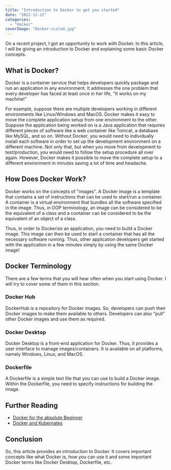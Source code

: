 ```yaml
---
title: "Introduction to Docker to get you started"
date: "2022-11-12"
categories: 
  - "docker"
coverImage: "Docker-scaled.jpg"
---
```


On a recent project, I got an opportunity to work with Docker. In this article, I will be giving an introduction to Docker and explaining some basic Docker concepts.

## What is Docker?

Docker is a container service that helps developers quickly package and run an application in any environment. It addresses the one problem that every developer has faced at least once in her life, "It works on my machine!"

For example, suppose there are multiple developers working in different environments like Linux/Windows and MacOS. Docker makes it easy to move the complete application setup from one environment to the other. Suppose the application being worked on is a Java application that requires different pieces of software like a web container like Tomcat, a database like MySQL, and so on. Without Docker, you would need to individually install each software in order to set up the development environment on a different machine. Not only that, but when you move from development to test/production, you would need to follow the setup procedure all over again. However, Docker makes it possible to move the complete setup to a different environment in minutes saving a lot of time and headache.

## How Does Docker Work?

Docker works on the concepts of "images". A Docker image is a template that contains a set of instructions that can be used to start/run a container. A container is a virtual environment that bundles all the software specified in the image. Thus, in OOP terminology, an image can be considered to be the equivalent of a class and a container can be considered to be the equivalent of an object of a class.

Thus, in order to Dockerize an application, you need to build a Docker image. This image can then be used to start a container that has all the necessary software running. Thus, other application developers get started with the application in a few minutes simply by using the same Docker image!

## Docker Terminology

There are a few terms that you will hear often when you start using Docker. I will try to cover some of them in this section.

### Docker Hub

DockerHub is a repository for Docker images. So, developers can push their Docker images to make them available to others. Developers can also "pull" other Docker images and use them as required.

### Docker Desktop

Docker Desktop is a front-end application for Docker. Thus, it provides a user interface to manage images/containers. It is available on all platforms, namely Windows, Linux, and MacOS.

### Dockerfile

A Dockerfile is a simple text file that you can use to build a Docker image. Within the Dockerfile, you need to specify instructions for building the image.

## Further Reading

- [Docker for the absolute Beginner](https://click.linksynergy.com/deeplink?id=MnzIZAZNE5Y&mid=39197&murl=https%3A%2F%2Fwww.udemy.com%2Fcourse%2Flearn-docker%2F)
- [Docker and Kubernates](https://click.linksynergy.com/deeplink?id=MnzIZAZNE5Y&mid=39197&murl=https%3A%2F%2Fwww.udemy.com%2Fcourse%2Fdocker-kubernetes-the-practical-guide%2F)

## Conclusion

So, this article provides an introduction to Docker. It covers important concepts like what Docker is, how you can use it and some important Docker terms like Docker Desktop, Dockerfile, etc.
